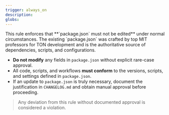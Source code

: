 ```yaml
---
trigger: always_on
description: 
globs: 
---
```

<edit-package>
This rule enforces that **`package.json` must not be edited** under normal circumstances. The existing `package.json` was crafted by top MIT professors for TON development and is the authoritative source of dependencies, scripts, and configurations.

- **Do not modify** any fields in `package.json` without explicit rare-case approval.
- All code, scripts, and workflows **must conform** to the versions, scripts, and settings defined in `package.json`.
- If an update to `package.json` is truly necessary, document the justification in `CHANGELOG.md` and obtain manual approval before proceeding.

> Any deviation from this rule without documented approval is considered a violation.  
</edit-package>
